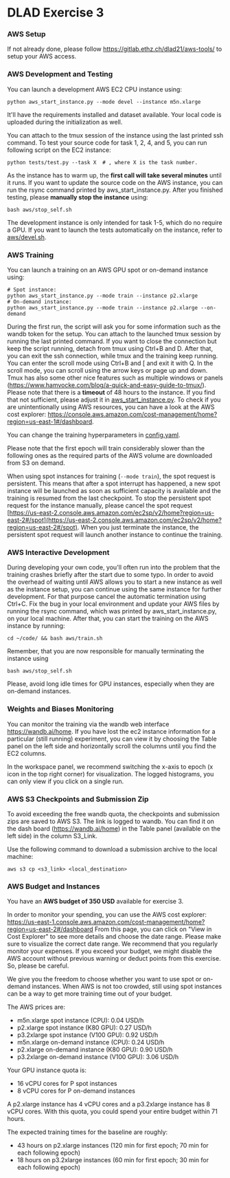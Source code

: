 # DLAD Exercise 3

### AWS Setup

If not already done, please follow https://gitlab.ethz.ch/dlad21/aws-tools/ to setup your AWS access.

### AWS Development and Testing

You can launch a development AWS EC2 CPU instance using:

```shell script
python aws_start_instance.py --mode devel --instance m5n.xlarge
```

It'll have the requirements installed and dataset available. Your local code is uploaded during the initialization as
well.

You can attach to the tmux session of the instance using the last printed ssh command.
To test your source code for task 1, 2, 4, and 5, you can run following script on the EC2 instance:

```shell script
python tests/test.py --task X  # , where X is the task number.
```

As the instance has to warm up, the **first call will take several minutes** until it runs. If you want to 
update the source code on the AWS instance, you can run the rsync command printed by aws_start_instance.py. After you 
finished testing, please **manually stop the instance** using:

```shell script
bash aws/stop_self.sh
```

The development instance is only intended for task 1-5, which do no require a GPU. 
If you want to launch the tests automatically on the instance, refer to 
[aws/devel.sh](aws/devel.sh).

### AWS Training

You can launch a training on an AWS GPU spot or on-demand instance using:

```shell script
# Spot instance:
python aws_start_instance.py --mode train --instance p2.xlarge
# On-demand instance:
python aws_start_instance.py --mode train --instance p2.xlarge --on-demand
```

During the first run, the script will ask you for some information such as the wandb token for the setup.
You can attach to the launched tmux session by running the last printed command. If you want to close the connection
but keep the script running, detach from tmux using Ctrl+B and D. After that, you can exit the ssh connection, while
tmux and the training keep running. You can enter the scroll mode using Ctrl+B and [ and exit it with Q. 
In the scroll mode, you can scroll using the arrow keys or page up and down. Tmux has also some other nice features
such as multiple windows or panels (https://www.hamvocke.com/blog/a-quick-and-easy-guide-to-tmux/). Please note
that there is a **timeout** of 48 hours to the instance. If you find that not sufficient, please adjust it
in [aws_start_instance.py](aws_start_instance.py). To check if you are unintentionally using AWS resources, you can
have a look at the AWS cost explorer: https://console.aws.amazon.com/cost-management/home?region=us-east-1#/dashboard.

You can change the training hyperparameters in [config.yaml](config.yaml). 

Please note that the first epoch will train considerably slower than the following ones as the required parts of the
AWS volume are downloaded from S3 on demand.

When using spot instances for training (`--mode train`), the spot request is persistent. This means that after a spot interrupt has happened,
a new spot instance will be launched as soon as sufficient capacity is available and the training is resumed from
the last checkpoint. To stop the persistent spot request for the instance manually, please cancel the spot request
[https://us-east-2.console.aws.amazon.com/ec2sp/v2/home?region=us-east-2#/spot](https://us-east-2.console.aws.amazon.com/ec2sp/v2/home?region=us-east-2#/spot).
When you just terminate the instance, the persistent spot request will launch another instance to continue the training.

### AWS Interactive Development

During developing your own code, you'll often run into the problem that the training crashes briefly after the start due
to some typo. In order to avoid the overhead of waiting until AWS allows you to start a new instance as well as the
instance setup, you can continue using the same instance for further development. For that purpose cancel the automatic
termination using Ctrl+C. Fix the bug in your local environment and update your AWS files by running the rsync command, 
which was printed by aws_start_instance.py, on your local machine. After that, you can start the training on the AWS 
instance by running:
```shell script
cd ~/code/ && bash aws/train.sh
```

Remember, that you are now responsible for manually terminating the instance using 

```bash aws/stop_self.sh```

Please, avoid long idle times for GPU instances, especially when they are on-demand instances.

### Weights and Biases Monitoring

You can monitor the training via the wandb web interface https://wandb.ai/home. If you have lost the ec2 instance 
information for a particular (still running) experiment, you can view it by choosing the 
Table panel on the left side and horizontally scroll the columns until you find the EC2 columns.

In the workspace panel, we recommend switching the x-axis to epoch (x icon in the top right corner) for
visualization.
The logged histograms, you can only view if you click on a single run.

### AWS S3 Checkpoints and Submission Zip

To avoid exceeding the free wandb quota, the checkpoints and submission zips are saved to AWS S3. The link is logged
to wandb. You can find it on the dash board (https://wandb.ai/home) in the Table panel (available on the left side)
in the column S3_Link. 

Use the following command to download a submission archive to the local machine:

```shell script
aws s3 cp <s3_link> <local_destination>
```

### AWS Budget and Instances

You have an **AWS budget of 350 USD** available for exercise 3.

In order to monitor your spending, you can use the AWS cost explorer:
https://us-east-1.console.aws.amazon.com/cost-management/home?region=us-east-2#/dashboard
From this page, you can click on "View in Cost Explorer" to see more details and choose
the date range. Please make sure to visualize the correct date range. We recommend that
you regularly monitor your expenses. If you exceed your budget, we might disable the AWS
account without previous warning or deduct points from this exercise. So, please be careful.

We give you the freedom to choose whether you want to use spot or on-demand instances.
When AWS is not too crowded, still using spot instances can be a way to get more training
time out of your budget.

The AWS prices are:

* m5n.xlarge spot instance (CPU): 0.04 USD/h
* p2.xlarge spot instance (K80 GPU): 0.27 USD/h
* p3.2xlarge spot instance (V100 GPU): 0.92 USD/h
* m5n.xlarge on-demand instance (CPU): 0.24 USD/h
* p2.xlarge on-demand instance (K80 GPU): 0.90 USD/h
* p3.2xlarge on-demand instance (V100 GPU): 3.06 USD/h

Your GPU instance quota is:

* 16 vCPU cores for P spot instances 
* 8 vCPU cores for P on-demand instances

A p2.xlarge instance has 4 vCPU cores and a p3.2xlarge instance has 8 vCPU cores.
With this quota, you could spend your entire budget within 71 hours.
 
The expected training times for the baseline are roughly:

* 43 hours on p2.xlarge instances (120 min for first epoch; 70 min for each following epoch)
* 18 hours on p3.2xlarge instances (60 min for first epoch; 30 min for each following epoch)